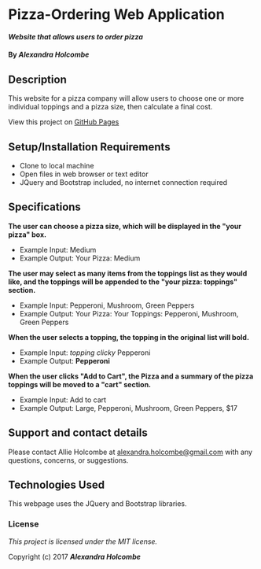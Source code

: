 # Pizza-Ordering Web Application

#### _Website that allows users to order pizza_

#### By _**Alexandra Holcombe**_

## Description

This website for a pizza company will allow users to choose one or more individual toppings and a pizza size, then calculate a final cost.

View this project on [GitHub Pages](https://alexandraholcombe.github.io/cr-intro-week4/)

## Setup/Installation Requirements

* Clone to local machine
* Open files in web browser or text editor
* JQuery and Bootstrap included, no internet connection required

## Specifications

**The user can choose a pizza size, which will be displayed in the "your pizza" box.**
* Example Input: Medium
* Example Output: Your Pizza: Medium

<!-- **The default size for a pizza will be Large.**
* Example Input:
* Example Output: Your Pizza: Large -->

**The user may select as many items from the toppings list as they would like, and the toppings will be appended to the "your pizza: toppings" section.**
* Example Input: Pepperoni, Mushroom, Green Peppers
* Example Output: Your Pizza: Your Toppings: Pepperoni, Mushroom, Green Peppers

**When the user selects a topping, the topping in the original list will bold.**
* Example Input: *topping clicky* Pepperoni
* Example Output: **Pepperoni**

**When the user clicks "Add to Cart", the Pizza and a summary of the pizza toppings will be moved to a "cart" section.**
* Example Input: Add to cart
* Example Output: Large, Pepperoni, Mushroom, Green Peppers, $17

## Support and contact details

Please contact Allie Holcombe at alexandra.holcombe@gmail.com with any questions, concerns, or suggestions.

## Technologies Used

This webpage uses the JQuery and Bootstrap libraries.

### License

*This project is licensed under the MIT license.*

Copyright (c) 2017 **_Alexandra Holcombe_**
